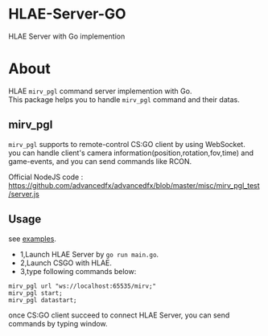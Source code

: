 # HLAE-Server-GO
HLAE Server with Go implemention

# About
HLAE `mirv_pgl` command server implemention with Go.  
This package helps you to handle `mirv_pgl` command and their datas.

## mirv_pgl
`mirv_pgl` supports to remote-control CS:GO client by using WebSocket.  
you can handle client's camera information(position,rotation,fov,time) and game-events, and you can send commands like RCON.

Official NodeJS code : https://github.com/advancedfx/advancedfx/blob/master/misc/mirv_pgl_test/server.js


## Usage
see [examples](https://github.com/FlowingSPDG/HLAE-Server-GO/blob/master/examples/main.go).  
- 1,Launch HLAE Server by ``go run main.go``.  
- 2,Launch CSGO with HLAE.
- 3,type following commands below:  
```
mirv_pgl url "ws://localhost:65535/mirv;"
mirv_pgl start;
mirv_pgl datastart;
```

once CS:GO client succeed to connect HLAE Server, you can send commands by typing window.